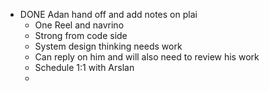 - DONE Adan hand off and add notes on plai
	- One Reel and navrino
	- Strong from code side
	- System design thinking needs work
	- Can reply on him and will also need to review his work
	- Schedule 1:1 with Arslan
	-